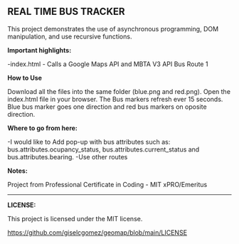 ## REAL TIME BUS TRACKER

This project demonstrates the use of asynchronous programming, DOM manipulation, and use recursive functions.

**Important highlights:**

-index.html - Calls a Google Maps API and MBTA V3 API Bus Route 1

**How to Use**

Download all the files into the same folder (blue.png and red.png). Open the index.html file in your browser. The Bus markers refresh ever 15 seconds. Blue bus marker goes one direction and red bus markers on oposite direction.

**Where to go from here:**

-I would like to Add pop-up with bus attributes such as: bus.attributes.ocupancy_status, bus.attributes.current_status and bus.attributes.bearing.
-Use other routes

**Notes:**

Project from Professional Certificate in Coding - MIT xPRO/Emeritus

---
**LICENSE:**

This project is licensed under the MIT license.

https://github.com/giselcgomez/geomap/blob/main/LICENSE
